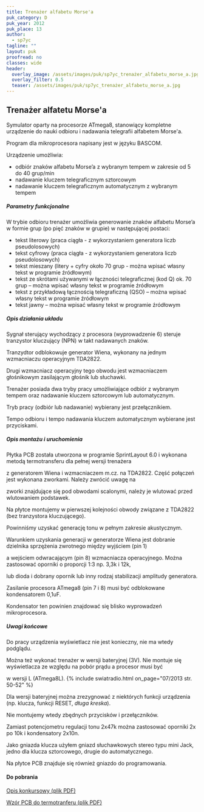 ```yaml
---
title: Trenażer alfabetu Morse'a
puk_category: D
puk_year: 2012
puk_place: 13
author: 
  - sp7yc
tagline: ""
layout: puk
proofread: no
classes: wide
header:
  overlay_image: /assets/images/puk/sp7yc_trenażer_alfabetu_morse_a.jpg
  overlay_filter: 0.5
  teaser: /assets/images/puk/sp7yc_trenażer_alfabetu_morse_a.jpg
---
```






 







Trenażer alfatetu Morse'a
-------------------------





 Symulator oparty na procesorze ATmega8, stanowiący kompletne urządzenie do nauki odbioru i nadawania telegrafii alfabetem Morse'a.

 Program dla mikroprocesora napisany jest w języku BASCOM.






 Urządzenie umożliwia:

 

* odbiór znaków alfabetu Morse’a z wybranym tempem w zakresie od 5 do 40 grup/min
* nadawanie kluczem telegraficznym sztorcowym
* nadawanie kluczem telegraficznym automatycznym z wybranym tempem







##### Parametry funkcjonalne




 W trybie odbioru trenażer umożliwia generowanie znaków alfabetu Morse’a w formie grup (po pięć znaków w grupie) w następującej postaci:

 

* tekst literowy (praca ciągła - z wykorzystaniem generatora liczb pseudolosowych)
* tekst cyfrowy (praca ciągła - z wykorzystaniem generatora liczb pseudolosowych)
* tekst mieszany (litery + cyfry około 70 grup - można wpisać własny tekst w programie źródłowym)
* tekst ze skrótami używanymi w łączności telegraficznej (kod Q) ok. 70 grup – można wpisać własny tekst w programie źródłowym
* tekst z przykładową łącznością telegraficzną (QSO) – można wpisać własny tekst w programie źródłowym
* tekst jawny – można wpisać własny tekst w programie źródłowym







##### Opis działania układu




 Sygnał sterujący wychodzący z procesora (wyprowadzenie 6) steruje tranzystor kluczujący (NPN) w takt nadawanych znaków.

 Tranzydtor odblokowuje generator Wiena, wykonany na jednym wzmacniaczu operacyjnym TDA2822.

 Drugi wzmacniacz operacyjny tego obwodu jest wzmacniaczem głośnikowym zasilającym głośnik lub słuchawki.






 Trenażer posiada dwa tryby pracy umożliwiające odbiór z wybranym tempem oraz nadawanie kluczem sztorcowym lub automatycznym.

 Tryb pracy (odbiór lub nadawanie) wybierany jest przełącznikiem.

 Tempo odbioru i tempo nadawania kluczem automatycznym wybierane jest przyciskami.




##### Opis montażu i uruchomienia




 Płytka PCB została utworzona w programie SprintLayout 6.0 i wykonana metodą termotransferu dla pełnej wersji trenażera

 z generatorem Wiena i wzmacniaczem m.cz. na TDA2822. Część połączeń jest wykonana zworkami. Należy zwrócić uwagę na

 zworki znajdujące się pod obwodami scalonymi, należy je wlutować przed wlutowaniem podstawek.






 Na płytce montujemy w pierwszej kolejności obwody związane z TDA2822 (bez tranzystora kluczującego).

 Powinniśmy uzyskać generację tonu w pełnym zakresie akustycznym.

 Warunkiem uzyskania generacji w generatorze Wiena jest dobranie dzielnika sprzężenia zwrotnego między wyjściem (pin 1)

 a wejściem odwracającym (pin 8) wzmacniacza operacyjnego. Można zastosować oporniki o proporcji 1:3 np. 3,3k i 12k,

 lub dioda i dobrany opornik lub inny rodzaj stabilizacji amplitudy generatora.

 




Zasilanie procesora ATmega8 (pin 7 i 8) musi być odblokowane kondensatorem 0,1uF.

Kondensator ten powinien znajdować się blisko wyprowadzeń mikroprocesora.




##### Uwagi końcowe




 Do pracy urządzenia wyświetlacz nie jest konieczny, nie ma wtedy podglądu.






 Można też wykonać trenażer w wersji bateryjnej (3V). Nie montuje się wyświetlacza ze względu na pobór prądu a procesor musi być

 w wersji L (ATmega8L).
{% include swiatradio.html on_page="07/2013 str. 50-52" %}





 Dla wersji bateryjnej można zrezygnować z niektórych funkcji urządzenia (np. klucza, funkcji RESET, *długa kreska*).

 Nie montujemy wtedy zbędnych przycisków i przełączników.

 




 Zamiast potencjometru regulacji tonu 2x47k można zastosować oporniki 2x po 10k i kondensatory 2x10n.






 Jako gniazda klucza użyłem gniazd słuchawkowych stereo typu mini Jack, jedno dla klucza sztorcowego, drugie do automatycznego.

 Na płytce PCB znajduje się również gniazdo do programowania.





#### Do pobrania

[Opis konkursowy (plik PDF)](/assets/bin/SP7YC_Trenazer-Morsea.pdf)

[Wzór PCB do termotranferu (plik PDF)](/assets/bin/SP7YC_PCB-trenazer-Morsea.pdf)






 





 


